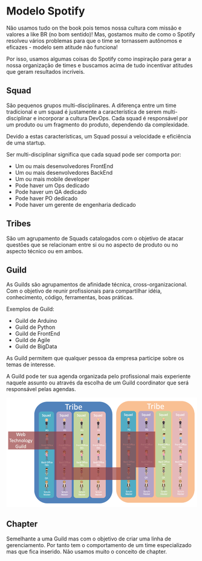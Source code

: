 # Modelo Spotify

Não usamos tudo on the book pois temos nossa cultura com missão e valores a like BR (no bom sentido)! Mas, gostamos muito de como o Spotify resolveu vários problemas para que o time se tornassem autônomos e eficazes - modelo sem atitude não funciona!

Por isso, usamos algumas coisas do Spotify como inspiração para gerar a nossa organização de times e buscamos acima de tudo incentivar atitudes que geram resultados incríveis.

## Squad

São pequenos grupos multi-disciplinares. A diferença entre um time tradicional e um squad é justamente a característica de serem multi-disciplinar e incorporar a cultura DevOps. Cada squad é responsável por um produto ou um fragmento do produto, dependendo da complexidade.

Devido a estas características, um Squad possui a velocidade e eficiência de uma startup.

Ser multi-disciplinar significa que cada squad pode ser comporta por:
- Um ou mais desenvolvedores FrontEnd
- Um ou mais desenvolvedores BackEnd
- Um ou mais mobile developer
- Pode haver um Ops dedicado
- Pode haver um QA dedicado
- Pode haver PO dedicado
- Pode haver um gerente de engenharia dedicado

## Tribes

São um agrupamento de Squads catalogados com o objetivo de atacar questões que se relacionam entre si ou no aspecto de produto ou no aspecto técnico ou em ambos.


## Guild

As Guilds são agrupamentos de afinidade técnica, cross-organizacional. Com o objetivo de reunir profissionais para compartilhar idéia, conhecimento, código, ferramentas, boas práticas.

Exemplos de Guild:

- Guild de Arduino
- Guild de Python
- Guild de FrontEnd
- Guild de Agile
- Guild de BigData

As Guild permitem que qualquer pessoa da empresa participe sobre os temas de interesse.

A Guild pode ter sua agenda organizada pelo profissional mais experiente naquele assunto ou através da escolha de um Guild coordinator que será responsável pelas agendas.


![Guild](img/squadguild.png)

## Chapter

Semelhante a uma Guild mas com o objetivo de criar uma linha de gerenciamento. Por tanto tem o comportamento de um time especializado mas que fica inserido. Não usamos muito o conceito de chapter.
